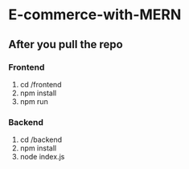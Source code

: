 # E-commerce-with-MERN
## After you pull the repo

### Frontend
  1. cd /frontend
  2. npm install
  3. npm run

### Backend
  1. cd /backend
  2. npm install
  3. node index.js
